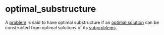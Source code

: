 # optimal_substructure

A [problem](mathematics/problem) is said to have optimal substructure if an [optimal solution](mathematics/optimal_solution) can be constructed from optimal solutions of its [subproblems](mathematics/subproblem).